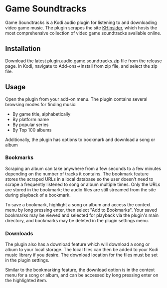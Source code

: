 # Game Soundtracks
Game Soundtracks is a Kodi audio plugin for listening to and downloading video game music. The plugin scrapes the site [KHInsider](https://downloads.khinsider.com/), which hosts the most comprehensive collection of video game soundtracks available online.

## Installation
Download the latest plugin.audio.game.soundtracks.zip file from the release page. In Kodi, navigate to Add-ons->Install from zip file, and select the zip file.

## Usage
Open the plugin from your add-on menu. The plugin contains several browsing modes for finding music:
- By game title, alphabetically
- By platform name
- By popular series
- By Top 100 albums

Additionally, the plugin has options to bookmark and download a song or album

### Bookmarks
Scraping an album can take anywhere from a few seconds to a few minutes depending on the number of tracks it contains. The bookmark feature stores the scraped URLs in a local database so the user doesn't need to scrape a frequently listened to song or album multiple times. Only the URLs are stored in the bookmark; the audio files are still streamed from the site during playback of a bookmark.

To save a bookmark, highlight a song or album and access the context menu by long pressing enter, then select "Add to Bookmarks". Your saved bookmarks may be viewed and selected for playback via the plugin's main directory, and bookmarks may be deleted in the plugin settings menu.

### Downloads
The plugin also has a download feature which will download a song or album to your local storage. The local files can then be added to your Kodi music library if you desire. The download location for the files must be set in the plugin settings. 

Similar to the bookmarking feature, the download option is in the context menu for a song or album, and can be accessed by long pressing enter on the highlighted item.